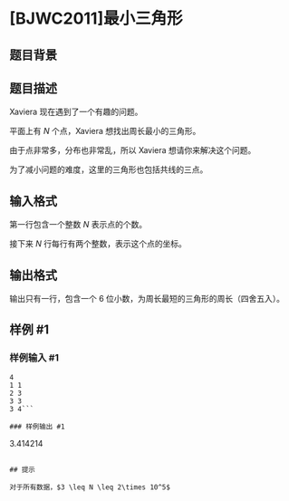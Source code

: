 # [BJWC2011]最小三角形

## 题目背景



## 题目描述

Xaviera 现在遇到了一个有趣的问题。

平面上有 $N$ 个点，Xaviera 想找出周长最小的三角形。

由于点非常多，分布也非常乱，所以 Xaviera 想请你来解决这个问题。

为了减小问题的难度，这里的三角形也包括共线的三点。

## 输入格式

第一行包含一个整数 $N$ 表示点的个数。

接下来 $N$ 行每行有两个整数，表示这个点的坐标。

## 输出格式

输出只有一行，包含一个 $6$ 位小数，为周长最短的三角形的周长（四舍五入）。

## 样例 #1

### 样例输入 #1
```
4
1 1
2 3
3 3
3 4```

### 样例输出 #1

```
3.414214
```

## 提示

对于所有数据，$3 \leq N \leq 2\times 10^5$
